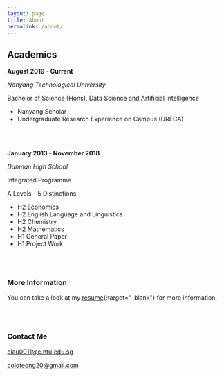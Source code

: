 ```yaml
---
layout: page
title: About
permalink: /about/
---
```


## Academics 

 **August 2019 - Current**

_Nanyang Technological University_

 Bachelor of Science (Hons), Data Science and Artificial Intelligence 
* Nanyang Scholar
* Undergraduate Research Experience on Campus (URECA)

<br/><br/>

**January 2013 - November 2018**

_Dunman High School_

Integrated Programme 

A Levels - 5 Distinctions
* H2 Economics
* H2 English Language and Linguistics
* H2 Chemistry
* H2 Mathematics
* H1 General Paper
* H1 Project Work

<br/><br/>

### More Information

You can take a look at my [resume](https://raw.githubusercontent.com/coloteong/coloteong.github.io/master/static/resume.pdf){:target="_blank"} for more information.

<br/><br/>
### Contact Me

[clau0011@e.ntu.edu.sg](mailto:clau0011@e.ntu.edu.sg)

[coloteong20@gmail.com](mailto:coloteong20@gmail.com)